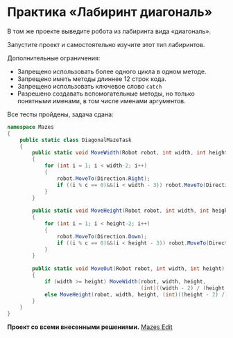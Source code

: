 # Практика «Лабиринт диагональ»

В том же проекте выведите робота из лабиринта вида «диагональ».

Запустите проект и самостоятельно изучите этот тип лабиринтов.

Дополнительные ограничения:
- Запрещено использовать более одного цикла в одном методе.
- Запрещено иметь методы длиннее 12 строк кода.
- Запрещено использовать ключевое слово `catch`
- Разрешено создавать вспомогательные методы, но только понятными именами, в том числе именами аргументов.

Все тесты пройдены, задача сдана:
```cs
namespace Mazes
{
    public static class DiagonalMazeTask
    {
        public static void MoveWidth(Robot robot, int width, int height, int c)
        {
            for (int i = 1; i < width-2; i++)
            {
                robot.MoveTo(Direction.Right);
                if ((i % c == 0)&&(i < width - 3)) robot.MoveTo(Direction.Down);
            }
        }
    
        public static void MoveHeight(Robot robot, int width, int height, int c)
        {
            for (int i = 1; i < height-2; i++)
            {
                robot.MoveTo(Direction.Down);
                if ((i % c == 0)&&(i < height - 3)) robot.MoveTo(Direction.Right);
            }
        }
    
        public static void MoveOut(Robot robot, int width, int height)
        {
            if (width >= height) MoveWidth(robot, width, height,
                                           (int)((width - 2) / (height - 2)));
            else MoveHeight(robot, width, height, (int)((height - 2) / (width - 2)));
        }
    }
}
```

**Проект со всеми внесенными решениями.**
[Mazes Edit](Mazes_Edit.zip)
